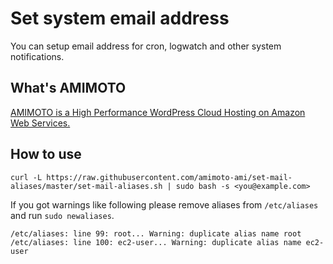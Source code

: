 # Set system email address

You can setup email address for cron, logwatch and other system notifications.

## What's AMIMOTO

[AMIMOTO is a High Performance WordPress Cloud Hosting on Amazon Web Services.](http://amimoto-ami.com/)

## How to use

```
curl -L https://raw.githubusercontent.com/amimoto-ami/set-mail-aliases/master/set-mail-aliases.sh | sudo bash -s <you@example.com>
```

If you got warnings like following please remove aliases from `/etc/aliases` and run `sudo newaliases`.

```
/etc/aliases: line 99: root... Warning: duplicate alias name root
/etc/aliases: line 100: ec2-user... Warning: duplicate alias name ec2-user
```

